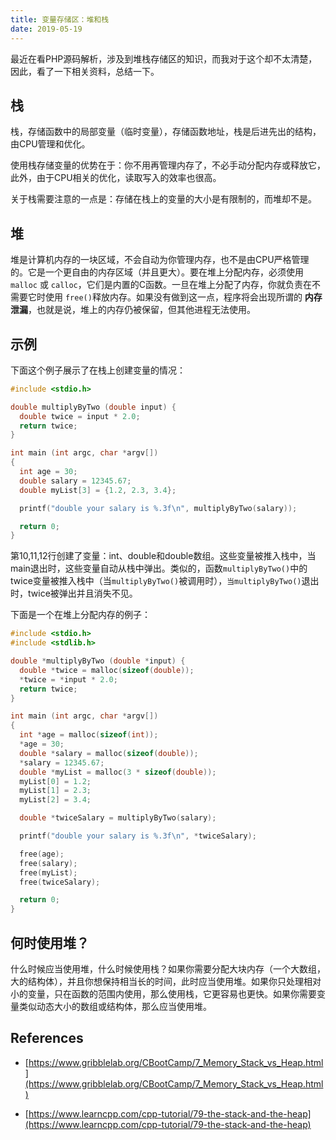 ```yaml
---
title: 变量存储区：堆和栈
date: 2019-05-19
---
```


最近在看PHP源码解析，涉及到堆栈存储区的知识，而我对于这个却不太清楚，因此，看了一下相关资料，总结一下。

## 栈

栈，存储函数中的局部变量（临时变量），存储函数地址，栈是后进先出的结构，由CPU管理和优化。

使用栈存储变量的优势在于：你不用再管理内存了，不必手动分配内存或释放它，此外，由于CPU相关的优化，读取写入的效率也很高。

关于栈需要注意的一点是：存储在栈上的变量的大小是有限制的，而堆却不是。



## 堆
堆是计算机内存的一块区域，不会自动为你管理内存，也不是由CPU严格管理的。它是一个更自由的内存区域（并且更大）。要在堆上分配内存，必须使用 `malloc` 或 `calloc`，它们是内置的C函数。一旦在堆上分配了内存，你就负责在不需要它时使用 `free()`释放内存。如果没有做到这一点，程序将会出现所谓的 **内存泄漏**，也就是说，堆上的内存仍被保留，但其他进程无法使用。

## 示例
下面这个例子展示了在栈上创建变量的情况：

``` c
#include <stdio.h>

double multiplyByTwo (double input) {
  double twice = input * 2.0;
  return twice;
}

int main (int argc, char *argv[])
{
  int age = 30;
  double salary = 12345.67;
  double myList[3] = {1.2, 2.3, 3.4};

  printf("double your salary is %.3f\n", multiplyByTwo(salary));

  return 0;
}
```

第10,11,12行创建了变量：int、double和double数组。这些变量被推入栈中，当main退出时，这些变量自动从栈中弹出。类似的，函数`multiplyByTwo()`中的twice变量被推入栈中（当`multiplyByTwo()`被调用时），`当multiplyByTwo()`退出时，twice被弹出并且消失不见。

下面是一个在堆上分配内存的例子：

``` c
#include <stdio.h>
#include <stdlib.h>

double *multiplyByTwo (double *input) {
  double *twice = malloc(sizeof(double));
  *twice = *input * 2.0;
  return twice;
}

int main (int argc, char *argv[])
{
  int *age = malloc(sizeof(int));
  *age = 30;
  double *salary = malloc(sizeof(double));
  *salary = 12345.67;
  double *myList = malloc(3 * sizeof(double));
  myList[0] = 1.2;
  myList[1] = 2.3;
  myList[2] = 3.4;

  double *twiceSalary = multiplyByTwo(salary);

  printf("double your salary is %.3f\n", *twiceSalary);

  free(age);
  free(salary);
  free(myList);
  free(twiceSalary);

  return 0;
}
```

## 何时使用堆？
什么时候应当使用堆，什么时候使用栈？如果你需要分配大块内存（一个大数组，大的结构体），并且你想保持相当长的时间，此时应当使用堆。如果你只处理相对小的变量，只在函数的范围内使用，那么使用栈，它更容易也更快。如果你需要变量类似动态大小的数组或结构体，那么应当使用堆。


## References
* [https://www.gribblelab.org/CBootCamp/7_Memory_Stack_vs_Heap.html](https://www.gribblelab.org/CBootCamp/7_Memory_Stack_vs_Heap.html)

* [https://www.learncpp.com/cpp-tutorial/79-the-stack-and-the-heap](https://www.learncpp.com/cpp-tutorial/79-the-stack-and-the-heap)